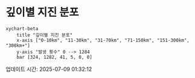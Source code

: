 # 깊이별 지진 분포

```mermaid
xychart-beta
    title "깊이별 지진 분포"
    x-axis ["0-10km", "11-30km", "31-70km", "71-150km", "151-300km", "300km+"]
    y-axis "발생 횟수" 0 --> 1284
    bar [324, 1282, 41, 5, 0, 0]
```

업데이트 시간: 2025-07-09 01:32:12
